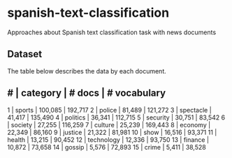# spanish-text-classification
Approaches about Spanish text classification task with news documents

## Dataset

The table below describes the data by each document.

\#	| category | # docs | # vocabulary
---------------------------------------
1  | sports     | 100,085 | 192,717
2  | police     | 81,489  | 121,272
3  | spectacle  | 41,417  | 135,490
4  | politics   | 36,341  | 112,715
5  | security   | 30,751  | 83,542
6  | society    | 27,255  | 116,259
7  | culture    | 25,239  | 169,443
8  | economy    | 22,349  | 86,160
9  | justice    | 21,322  | 81,981
10 | show       | 16,516  | 93,371
11 | health     | 13,215  | 90,452
12 | technology | 12,336  | 93,750
13 | finance    | 10,872  | 73,658
14 | gossip     | 5,576   | 72,893
15 | crime      | 5,411   | 38,528


